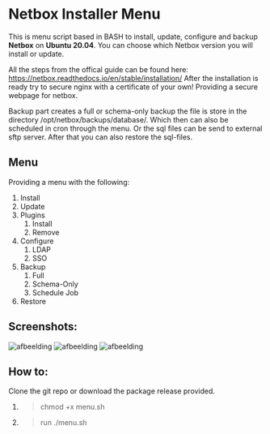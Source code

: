 # Netbox Installer  Menu

This is menu script based in BASH to install, update, configure and backup **Netbox** on **Ubuntu 20.04**. 
You can choose which Netbox version you will install or update.

All the steps from the offical guide can be found here: https://netbox.readthedocs.io/en/stable/installation/
After the installation is ready try to secure nginx with a certificate of your own!
Providing a secure webpage for netbox.

Backup part creates a full or schema-only backup the file is store in the directory /opt/netbox/backups/database/.
Which then can also be scheduled in cron through the menu.
Or the sql files can be send to external sftp server.
After that you can also restore the sql-files.

## Menu
Providing a menu with the following:
1. Install
2. Update
3. Plugins
   1. Install
   2. Remove
4. Configure
   1. LDAP
   2. SSO
5. Backup
   1. Full 
   2. Schema-Only
   3. Schedule Job
6. Restore

## Screenshots:
![afbeelding](https://user-images.githubusercontent.com/37069737/213706323-b79ae76d-ba37-4190-aa6d-9f6f14472ef9.png)
![afbeelding](https://user-images.githubusercontent.com/37069737/213706382-20f2a8da-5eb3-4bb1-bb24-03eb2172fb69.png)
![afbeelding](https://user-images.githubusercontent.com/37069737/213706426-70c629f3-1880-4457-b1a8-bd456310d3fe.png)

## How to:
Clone the git repo or download the package release provided.
1. > chmod +x menu.sh
2. > run ./menu.sh 
